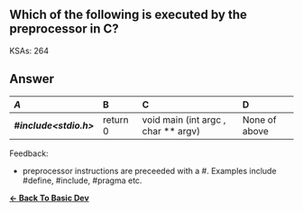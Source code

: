 ## Which of the following is executed by the preprocessor in C?

KSAs: 264

## Answer
| ***A*** | B | C | D |
| :--- | :--- | :--- | :--- |
| ***#include<stdio.h>*** | return 0 | void main (int argc , char ** argv) | None of above |


Feedback:

- preprocessor instructions are preceeded with a #. Examples include #define, #include, #pragma etc.

[**<- Back To Basic Dev**](../../../Basic_Dev.md)

